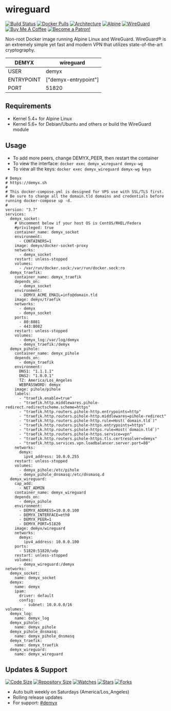 # wireguard
[![Build Status](https://img.shields.io/travis/demyxco/wireguard?style=flat)](https://travis-ci.org/demyxco/wireguard)
[![Docker Pulls](https://img.shields.io/docker/pulls/demyx/wireguard?style=flat&color=blue)](https://hub.docker.com/r/demyx/wireguard)
[![Architecture](https://img.shields.io/badge/linux-amd64-important?style=flat&color=blue)](https://hub.docker.com/r/demyx/wireguard)
[![Alpine](https://img.shields.io/badge/alpine-3.12.0-informational?style=flat&color=blue)](https://hub.docker.com/r/demyx/wireguard)
[![WireGuard](https://img.shields.io/badge/wireguard-wireguard--tools-1.0.20200510-r0-informational?style=flat&color=blue)](https://hub.docker.com/r/demyx/wireguard)
[![Buy Me A Coffee](https://img.shields.io/badge/buy_me_coffee-$5-informational?style=flat&color=blue)](https://www.buymeacoffee.com/VXqkQK5tb)
[![Become a Patron!](https://img.shields.io/badge/become%20a%20patron-$5-informational?style=flat&color=blue)](https://www.patreon.com/bePatron?u=23406156)

Non-root Docker image running Alpine Linux and WireGuard. WireGuard® is an extremely simple yet fast and modern VPN that utilizes state-of-the-art cryptography.

DEMYX | wireguard
--- | ---
USER | demyx
ENTRYPOINT | ["demyx-entrypoint"]
PORT | 51820

## Requirements
- Kernel 5.4+ for Alpine Linux
- Kernel 5.6+ for Debian/Ubuntu and others or build the WireGuard module

## Usage
- To add more peers, change DEMYX_PEER, then restart the container
- To view the interface: `docker exec demyx_wireguard demyx-wg`
- To view all the keys: `docker exec demyx_wireguard demyx-wg keys`

```
# Demyx
# https://demyx.sh
#
# This docker-compose.yml is designed for VPS use with SSL/TLS first.
# Be sure to change all the domain.tld domains and credentials before running docker-compose up -d.
#
version: "3.7"
services:
  demyx_socket:
    # Uncomment below if your host OS is CentOS/RHEL/Fedora
    #privileged: true
    container_name: demyx_socket
    environment:
      - CONTAINERS=1
    image: demyx/docker-socket-proxy
    networks:
      - demyx_socket
    restart: unless-stopped
    volumes:
      - /var/run/docker.sock:/var/run/docker.sock:ro
  demyx_traefik:
    container_name: demyx_traefik
    depends_on: 
      - demyx_socket
    environment:
      - DEMYX_ACME_EMAIL=info@domain.tld
    image: demyx/traefik
    networks:
      - demyx
      - demyx_socket
    ports:
      - 80:8081
      - 443:8082
    restart: unless-stopped
    volumes:
      - demyx_log:/var/log/demyx
      - demyx_traefik:/demyx
  demyx_pihole:
    container_name: demyx_pihole
    depends_on: 
      - demyx_traefik
    environment:
      DNS1: "1.1.1.1"
      DNS2: "1.0.0.1"
      TZ: America/Los_Angeles
      WEBPASSWORD: demyx
    image: pihole/pihole
    labels:
      - "traefik.enable=true"
      - "traefik.http.middlewares.pihole-redirect.redirectscheme.scheme=https"
      - "traefik.http.routers.pihole-http.entrypoints=http"
      - "traefik.http.routers.pihole-http.middlewares=pihole-redirect"
      - "traefik.http.routers.pihole-http.rule=Host(`domain.tld`)"
      - "traefik.http.routers.pihole-https.entrypoints=https"
      - "traefik.http.routers.pihole-https.rule=Host(`domain.tld`)"
      - "traefik.http.routers.pihole-https.service=vpn"
      - "traefik.http.routers.pihole-https.tls.certresolver=demyx"
      - "traefik.http.services.vpn.loadbalancer.server.port=80"
    networks:
      demyx:
        ipv4_address: 10.0.0.255
    restart: unless-stopped
    volumes:
      - demyx_pihole:/etc/pihole
      - demyx_pihole_dnsmasq:/etc/dnsmasq.d
  demyx_wireguard:
    cap_add:
      - NET_ADMIN
    container_name: demyx_wireguard
    depends_on: 
      - demyx_pihole
    environment:
      - DEMYX_ADDRESS=10.0.0.100
      - DEMYX_INTERFACE=eth0
      - DEMYX_PEER=1
      - DEMYX_PORT=51820
    image: demyx/wireguard
    networks:
      demyx:
        ipv4_address: 10.0.0.100
    ports:
      - 51820:51820/udp
    restart: unless-stopped
    volumes:
      - demyx_wireguard:/demyx
networks:
  demyx_socket:
    name: demyx_socket
  demyx:
    name: demyx
    ipam:
      driver: default
      config:
        - subnet: 10.0.0.0/16
volumes:
  demyx_log:
    name: demyx_log
  demyx_pihole:
    name: demyx_pihole
  demyx_pihole_dnsmasq:
    name: demyx_pihole_dnsmasq
  demyx_traefik:
    name: demyx_traefik
  demyx_wireguard:
    name: demyx_wireguard
```

## Updates & Support
[![Code Size](https://img.shields.io/github/languages/code-size/demyxco/wireguard?style=flat&color=blue)](https://github.com/demyxco/wireguard)
[![Repository Size](https://img.shields.io/github/repo-size/demyxco/wireguard?style=flat&color=blue)](https://github.com/demyxco/wireguard)
[![Watches](https://img.shields.io/github/watchers/demyxco/wireguard?style=flat&color=blue)](https://github.com/demyxco/wireguard)
[![Stars](https://img.shields.io/github/stars/demyxco/wireguard?style=flat&color=blue)](https://github.com/demyxco/wireguard)
[![Forks](https://img.shields.io/github/forks/demyxco/wireguard?style=flat&color=blue)](https://github.com/demyxco/wireguard)

* Auto built weekly on Saturdays (America/Los_Angeles)
* Rolling release updates
* For support: [#demyx](https://webchat.freenode.net/?channel=#demyx)
